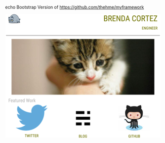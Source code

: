 echo Bootstrap Version of https://github.com/thehme/myframework

![Partial screnshot of site look](https://github.com/thehme/bootstrapversion/blob/master/images/newSiteLook.png "End product")
